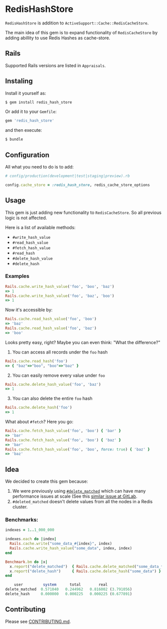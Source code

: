 # RedisHashStore
`RedisHashStore` is addition to `ActiveSupport::Cache::RedisCacheStore`.

The main idea of this gem is to expand functionality of `RedisCacheStore` by adding abillity to use Redis Hashes as cache-store.

## Rails
Supported Rails versions are listed in `Appraisals`. 
## Instaling
Install it yourself as:
```bash
$ gem install redis_hash_store
```
Or add it to your `Gemfile`:
```ruby
gem 'redis_hash_store'
```
and then execute:
```bash
$ bundle
```

## Configuration
All what you need to do is to add:
```ruby
# config/production(development|test|staging|preview).rb

config.cache_store = :redis_hash_store, redis_cache_store_options
```

## Usage
This gem is just adding new functionality to `RedisCacheStore`.
So all previous logic is not affected.

Here is a list of available methods:

* `#write_hash_value`
* `#read_hash_value`
* `#fetch_hash_value`
* `#read_hash`
* `#delete_hash_value`
* `#delete_hash`

### Examples

```ruby
Rails.cache.write_hash_value('foo', 'boo', 'baz')
=> 1
Rails.cache.write_hash_value('foo', 'baz', 'boo')
=> 1
```

Now it's accessible by:

```ruby
Rails.cache.read_hash_value('foo', 'boo')
=> 'baz'
Rails.cache.read_hash_value('foo', 'baz')
=> 'boo'
```

Looks pretty easy, right? Maybe you can even think: "What the difference?"


1. You can access all records under the `foo` hash
```ruby
Rails.cache.read_hash('foo')
=> { "baz"=>"boo", "boo"=>"baz" }
```
2. You can easily remove every value under `foo`
```ruby
Rails.cache.delete_hash_value('foo', 'baz')
=> 1
```
3. You can also delete the entire `foo` hash
```ruby
Rails.cache.delete_hash('foo')
=> 1
```

What about `#fetch`?
Here you go:
```ruby
Rails.cache.fetch_hash_value('foo', 'boo') { 'bar' }
=> 'bar'
Rails.cache.fetch_hash_value('foo', 'boo') { 'baz' }
=> 'bar'
Rails.cache.fetch_hash_value('foo', 'boo', force: true) { 'baz' }
=> 'baz'
```

## Idea
We decided to create this gem because:

 1. We were previously using [`#delete_matched`](https://apidock.com/rails/ActiveSupport/Cache/Store/delete_matched) which can have many performance issues at scale (See this [similar issue at GitLab]((https://gitlab.com/gitlab-org/gitlab/-/issues/201808)).
2. `#deleted_matched` doesn't delete values from all the nodes in a Redis cluster.

### Benchmarks:
```ruby
indexes = 1..1_000_000

indexes.each do |index|
  Rails.cache.write("some_data_#{index}", index)
  Rails.cache.write_hash_value("some_data", index, index)
end

Benchmark.bm do |x|
  x.report("delete_matched")  { Rails.cache.delete_matched("some_data_*") }
  x.report("delete_hash")     { Rails.cache.delete_hash("some_data") }
end

    user         system      total        real
delete_matched  0.571040   0.244962   0.816002 (3.791056)
delete_hash     0.000000   0.000225   0.000225 (0.677891)
```

## Contributing
Please see [CONTRIBUTING.md](https://github.com/mrsool/redis_hash_store/blob/master/CONTRIBUTING.md).


